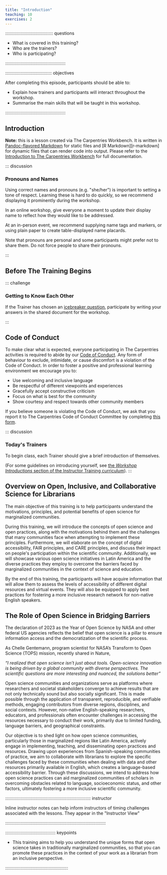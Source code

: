 ```yaml
---
title: "Introduction"
teaching: 10
exercises: 2
---
```


:::::::::::::::::::::::::::::::::::::: questions 

- What is covered in this training?
- Who are the trainers?
- Who is participating?

::::::::::::::::::::::::::::::::::::::::::::::::

::::::::::::::::::::::::::::::::::::: objectives

After completing this episode, participants should be able to:

- Explain how trainers and participants will interact throughout the workshop.
- Summarise the main skills that will be taught in this workshop.

::::::::::::::::::::::::::::::::::::::::::::::::

## Introduction

**Note:** this is a lesson created via The Carpentries Workbench. It is written in
[Pandoc-flavored Markdown](https://pandoc.org/MANUAL.txt) for static files and
[R Markdown][r-markdown] for dynamic files that can render code into output. 
Please refer to the [Introduction to The Carpentries 
Workbench](https://carpentries.github.io/sandpaper-docs/) for full documentation.

::: discussion

### Pronouns and Names

Using correct names and pronouns (e.g. "she/her") is important to setting a tone of respect.
Learning these is hard to do quickly, so we recommend displaying it prominently during the workshop.

In an online workshop, give everyone a moment to update their display name to reflect how they would like to be addressed.

At an in-person event, we recommend supplying name tags and markers,
or using plain paper to create table-displayed name placards.

Note that pronouns are personal and some participants might prefer not to share them.
Do not force people to share their pronouns.

:::

## Before The Training Begins

::: challenge

### Getting to Know Each Other

If the Trainer has chosen an
[icebreaker question](https://carpentries.github.io/instructor-training/icebreakers/index.html),
participate by writing your answers in the shared document for the workshop.

:::

## Code of Conduct

To make clear what is expected,
everyone participating in The Carpentries activities is required to abide by our
[Code of Conduct](../CODE_OF_CONDUCT.md).
Any form of behaviour to exclude, intimidate,
or cause discomfort is a violation of the Code of Conduct.
In order to foster a positive and professional learning environment we encourage you to:

* Use welcoming and inclusive language
* Be respectful of different viewpoints and experiences
* Gracefully accept constructive criticism
* Focus on what is best for the community
* Show courtesy and respect towards other community members

If you believe someone is violating the Code of Conduct,
we ask that you report it to The Carpentries Code of Conduct Committee
by completing [this form](https://goo.gl/forms/KoUfO53Za3apOuOK2).

::: discussion

### Today's Trainers

To begin class, each Trainer should give a brief introduction of themselves.

(For some guidelines on introducing yourself, see
[the _Workshop Introductions_ section of the Instructor Training curriculum](https://carpentries.github.io/instructor-training/23-introductions.html)).
:::


##  Overview on Open, Inclusive, and Collaborative Science for Librarians

The main objective of this training is to help participants understand the motivations, principles, and potential benefits of open science for marginalized communities.

During this training, we will introduce the concepts of open science and open practices, along with the motivations behind them and the challenges that many communities face when attempting to implement these principles. Furthermore, we will elaborate on the concept of digital accessibility, FAIR principles, and CARE principles, and discuss their impact on people's participation within the scientific community. Additionally, we will showcase various open science initiatives in Latin America and the diverse practices they employ to overcome the barriers faced by marginalized communities in the context of science and education.

By the end of this training, the participants will have acquire information that will allow them to assess the levels of accessibility of different digital resources and virtual events. They will also be equipped to apply best practices for fostering a more inclusive research network for non-native English speakers.

## The Role of Open Science in Bridging Barriers

The declaration of 2023 as the Year of Open Science by NASA and other federal US agencies reflects the belief that open science is a pillar to ensure information access and the democratization of the scientific process. 

As Chelle Gentemann, program scientist for NASA’s Transform to Open Science (TOPS) mission, recently shared in Nature,

_“I realized that open science isn’t just about tools. Open-science innovation is being driven by a global community with diverse perspectives. The scientific questions are more interesting and nuanced, the solutions better”_

Open science communities and organizations serve as platforms where researchers and societal stakeholders converge to achieve results that are not only technically sound but also socially significant. This is made possible through the application of transparent, reproducible, and verifiable methods, engaging contributors from diverse regions, disciplines, and social contexts. However, non-native English-speaking researchers, educators, and professionals often encounter challenges in accessing the resources necessary to conduct their work, primarily due to limited funding, language barriers, and geographical constraints.

Our objective is to shed light on how open science communities, particularly those in marginalized regions like Latin America, actively engage in implementing, teaching, and disseminating open practices and resources. Drawing upon experiences from Spanish-speaking communities of practice, we aim to collaborate with librarians to explore the specific challenges faced by these communities when dealing with data and other resources primarily available in English, which creates a language-based accessibility barrier. Through these discussions, we intend to address how open science practices can aid marginalized communities of scholars in overcoming obstacles related to language, socioeconomic status, and other factors, ultimately fostering a more inclusive scientific community.


:::::::::::::::::::::::::::::::::::::::::::::::::::::::::::::::::::: instructor

Inline instructor notes can help inform instructors of timing challenges
associated with the lessons. They appear in the "Instructor View"

::::::::::::::::::::::::::::::::::::::::::::::::::::::::::::::::::::::::::::::::

:::::::::::::::::::::::::::::::::::::::: keypoints

- This training aims to help you understand the unique forms that open science takes in traditionally marginalized communities, so that you can promote these practices in the context of your work as a librarian from an inclusive perspective.

::::::::::::::::::::::::::::::::::::::::::::::::::

